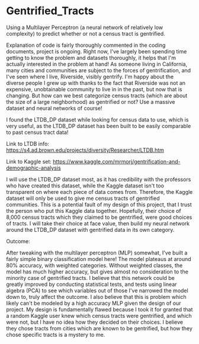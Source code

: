 # Gentrified_Tracts
Using a Multilayer Perceptron (a neural network of relatively low complexity) to predict whether or not a census tract is gentrified.

Explanation of code is fairly thoroughly commented in the coding documents, project is ongoing.
Right now, I've largely been spending time getting to know the problem and datasets thoroughly, 
it helps that I'm actually interested in the problem at hand! As someone living in California,
many cities and communities are subject to the forces of gentrification, and I've seen where
I live, Riverside, visibly gentrify. I'm happy about the diverse people I grew up with thanks to
the fact that Riverside was not an expensive, unobtainable community to live in in the past, but
now that is changing. But how can we best categorize census tracts (which are about the size of
a large neighborhood) as gentrified or not? Use a massive dataset and neural networks of course!

I found the LTDB_DP dataset while looking for census data to use, which is very useful, as the
LTDB_DP dataset has been built to be easily comparable to past census tract data!

Link to LTDB info: https://s4.ad.brown.edu/projects/diversity/Researcher/LTDB.htm

Link to Kaggle set: https://www.kaggle.com/mrmorj/gentrification-and-demographic-analysis

I will use the LTDB_DP dataset most, as it has credibility with the professors who have created
this dataset, while the Kaggle dataset isn't too transparent on where each piece of data comes
from. Therefore, the Kaggle dataset will only be used to give me census tracts of gentrified
communities. This is a potential fault of my design of this project, that I trust the person who
put this Kaggle data together. Hopefully, their choice of 8,000 census tracts which they claimed
to be gentrified, were good choices of tracts. I will take their choice at face value, then
build my neural network around the LTDB_DP dataset with gentrified data in its own category.

Outcome:

After tweaking with the multilayer perceptron (MLP) somewhat, I've built a fairly simple binary
classification model here! The model plateaus at around 80% accuracy, with weighted categories.
Without weighted classes, the model has much higher accuracy, but gives almost no consideration
to the minority case of gentrified tracts. I believe that this network could be greatly improved
by conducting statistical tests, and tests using linear algebra (PCA) to see which variables out
of those I've narrowed the model down to, truly affect the outcome. I also believe that this is
problem which likely can't be modeled by a high accuracy MLP given the design of our project. My
design is fundamentally flawed because I took it for granted that a random Kaggle user knew which
census tracts were gentrified, and which were not, but I have no idea how they decided on their
choices. I believe they chose tracts from cities which are known to be gentrified, but how they
chose specific tracts is a mystery to me.
